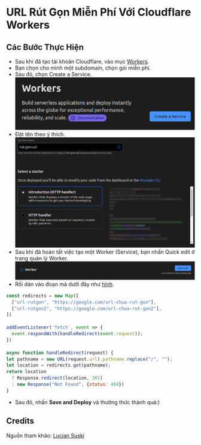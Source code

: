 # URL Rút Gọn Miễn Phí Với Cloudflare Workers

## Các Bước Thực Hiện
- Sau khi đã tạo tài khoản Cloudflare, vào mục [Workers](https://dash.cloudflare.com/sign-up/workers).
- Bạn chọn cho mình một subdomain, chọn gói miễn phí.
- Sau đó, chọn Create a Service. <br />
[![](https://github.com/Huong-Dan/url-shortener-cloudflare-workers/blob/main/img1.png)](#)
- Đặt tên theo ý thích.
[![](https://github.com/Huong-Dan/url-shortener-cloudflare-workers/blob/main/img2.png)](#)
- Sau khi đã hoàn tất việc tạo một Worker (Service), bạn nhấn Quick edit ở trang quản lý Worker.
[![](https://github.com/Huong-Dan/url-shortener-cloudflare-workers/blob/main/img3.png)](#)
- Rồi dán vào đoạn mã dưới đây như [hình](https://github.com/Huong-Dan/url-shortener-cloudflare-workers/blob/main/img4.png).
```javascript
const redirects = new Map([
  ["url-rutgon", "https://google.com/url-chua-rut-gon"],
  ["url-rutgon2", "https://google.com/url-chua-rut-gon2"],
])

addEventListener('fetch', event => {
  event.respondWith(handleRedirect(event.request));
})

async function handleRedirect(request) {
let pathname = new URL(request.url).pathname.replace("/", "");
let location = redirects.get(pathname);
return location 
  ? Response.redirect(location, 301) 
  : new Response("Not Found", {status: 404})
}
```
- Sau đó, nhấn **Save and Deploy** và thưởng thức thành quả:)

## Credits
Nguồn tham khảo: [Lucjan Suski](https://lucjan.medium.com/free-url-shortener-with-cloudflare-workers-125eaf87b1ec)
